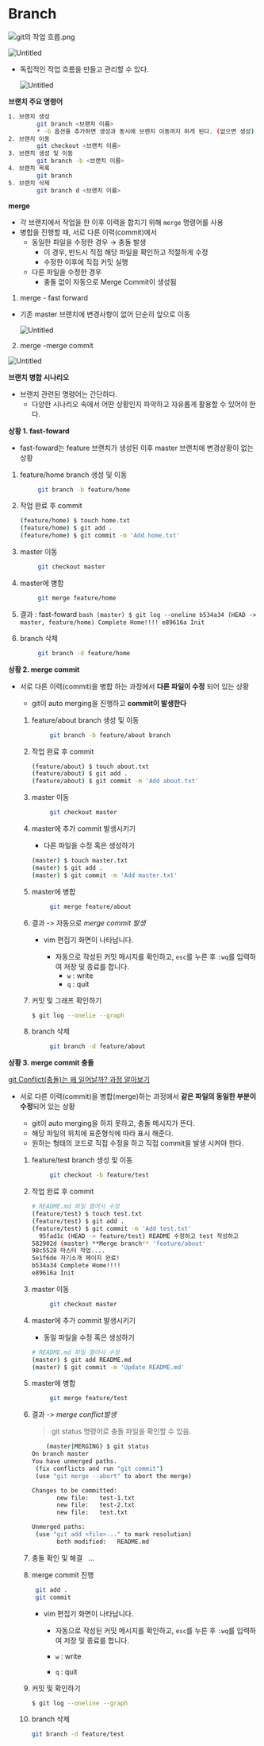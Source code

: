 # Branch

![git의 작업 흐릅.png](https://github.com/mangji12/mangji12/blob/master/GIt%26github/Branch/Branch/git%25EC%259D%2598_%25EC%259E%2591%25EC%2597%2585_%25ED%259D%2590%25EB%25A6%2585.png)

![Untitled](https://github.com/mangji12/mangji12/blob/master/GIt%26github/Branch/Branch/Untitled.png)

- 독립적인 작업 흐름을 만들고 관리할 수 있다.
    
    ![Untitled](https://github.com/mangji12/mangji12/blob/master/GIt%26github/Branch/Branch/Untitled%201.png)
    

**브랜치 주요 명령어**

```bash
1. 브랜치 생성
		git branch <브랜치 이름>
		* -b 옵션을 추가하면 생성과 동시에 브랜치 이동까지 하게 된다. (없으면 생성)
2. 브랜치 이동
		git checkout <브랜치 이름>
3. 브랜치 생성 및 이동 
		git branch -b <브랜치 이름>
4. 브랜치 목록
		git branch
5. 브랜치 삭제
		git branch d <브랜치 이름>
```

**merge**

- 각 브랜치에서 작업을 한 이후 이력을 합치기 위해 `merge` 명령어를 사용
- 병합을 진행할 때, 서로 다른 이력(commit)에서
    - 동일한 파일을 수정한 경우 → 충돌 발생
        - 이 경우, 반드시 직접 해당 파일을 확인하고 적절하게 수정
        - 수정한 이후에 직접 커밋 실행
    - 다른 파일을 수정한 경우
        - 충돌 없이 자동으로  Merge Commit이 생성됨

1) merge - fast forward

- 기존 master 브랜치에 변경사항이 없어 단순히 앞으로 이동
    
    ![Untitled](https://github.com/mangji12/mangji12/blob/master/GIt%26github/Branch/Branch/Untitled%202.png)
    

2) merge -merge commit

![Untitled](https://github.com/mangji12/mangji12/blob/master/GIt%26github/Branch/Branch/Untitled%203.png)

**브랜치 병합 시나리오**

- 브랜치 관련된 명령어는 간단하다.
    - 다양한 시나리오 속에서 어떤 상황인지 파악하고 자유롭게 활용할 수 있어야 한다.

**상황 1. fast-foward**

- fast-foward는 feature 브랜치가 생성된 이후 master 브랜치에 변경상황이 없는 상황


1. feature/home branch 생성 및 이동

   ```bash
		git branch -b feature/home
   ```

2. 작업 완료 후 commit

   ```bash
   (feature/home) $ touch home.txt
   (feature/home) $ git add .
   (feature/home) $ git commit -m 'Add home.txt'
   ```

3. master 이동

   ```bash
		git checkout master
   ```

4. master에 병합

   ```bash
		git merge feature/home
   ```

5. 결과 : fast-foward
		```bash
   (master) $ git log --oneline
   b534a34 (HEAD -> master, feature/home) Complete Home!!!!
   e89616a Init
		```
   
6. branch 삭제

   ```bash
		git branch -d feature/home
   ```

**상황 2. merge commit**

- 서로 다른 이력(commit)을 병합 하는 과정에서 **다른 파일이 수정** 되어 있는 상황
    - git이 auto merging을 진행하고 **commit이 발생한다**
    
    1. feature/about branch 생성 및 이동
    
       ```bash
    		git branch -b feature/about branch
       ```
    
    2. 작업 완료 후 commit
    
       ```bash
       (feature/about) $ touch about.txt
       (feature/about) $ git add .
       (feature/about) $ git commit -m 'Add about.txt'
       ```
    
    3. master 이동
    
       ```bash
    		git checkout master
       ```
      
    4. master에 추가 commit 발생시키기
    
    	  - 다른 파일을 수정 혹은 생성하기
    
       ```bash
       (master) $ touch master.txt
       (master) $ git add .
       (master) $ git commit -m 'Add master.txt'
       ```
       
    
    5. master에 병합
    
       ```bash
    		git merge feature/about
       ```
    
    6. 결과 -> 자동으로 *merge commit 발생*
    
       * vim 편집기 화면이 나타납니다. 
    
         * 자동으로 작성된 커밋 메시지를 확인하고, `esc`를 누른 후 `:wq`를 입력하여 저장 및 종료를 합니다.
           * `w` : write
           * `q` : quit
    
    7. 커밋 및 그래프 확인하기
    
       ```bash
       $ git log --onelie --graph
       ```
    
    8. branch 삭제
    
       ```bash
    		git branch -d feature/about
       ```

**상황 3. merge commit 충돌**

[git Conflict(충돌)는 왜 일어날까? 과정 알아보기](https://chaeyoung2.tistory.com/61)

- 서로 다른 이력(commit)을 병합(merge)하는 과정에서 **같은 파일의 동일한 부분이 수정**되어 있는 상황
    - git이 auto merging을 하지 못하고, 충돌 메시지가 뜬다.
    - 해당 파일의 위치에 표준형식에 따라 표시 해준다.
    - 원하는 형태의 코드로 직접 수정을 하고 직접 commit을 발생 시켜야 한다.
    
    1. feature/test branch 생성 및 이동
    
       ```bash
    		git checkout -b feature/test
       ```
       
    2. 작업 완료 후 commit
    
       ```bash
       # README.md 파일 열어서 수정
       (feature/test) $ touch test.txt
       (feature/test) $ git add .
       (feature/test) $ git commit -m 'Add test.txt'
    	 95fad1c (HEAD -> feature/test) README 수정하고 test 작성하고
       582902d (master) **Merge branch** 'feature/about'
       98c5528 마스터 작업....
       5e1f6de 자기소개 페이지 완료!
       b534a34 Complete Home!!!!
       e89616a Init
       ```
    
    3. master 이동
    
       ```bash
    		git checkout master
       ```
       
    4. master에 추가 commit 발생시키기
    
       - 동일 파일을 수정 혹은 생성하기
    
       ```bash
       # README.md 파일 열어서 수정
       (master) $ git add README.md
       (master) $ git commit -m 'Update README.md'
       ```
    
    5. master에 병합
    
       ```bash
    		git merge feature/test
       ```
       
    6. 결과 -> *merge conflict발생*
    
       > git status 명령어로 충돌 파일을 확인할 수 있음.
    	```bash
    		(master|MERGING) $ git status
       On branch master
       You have unmerged paths.
         (fix conflicts and run "git commit")        
         (use "git merge --abort" to abort the merge)
       
       Changes to be committed:
               new file:   test-1.txt
               new file:   test-2.txt
               new file:   test.txt
       
       Unmerged paths:
         (use "git add <file>..." to mark resolution)
               both modified:   README.md
    	```
    
    7. 충돌 확인 및 해결
    &nbsp;
    ...
    
    8. merge commit 진행
    
       ```bash
    	git add .
    	git commit
       ```
    
       * vim 편집기 화면이 나타납니다.
    
         * 자동으로 작성된 커밋 메시지를 확인하고, `esc`를 누른 후 `:wq`를 입력하여 저장 및 종료를 합니다.
    
         * `w` : write
    
         * `q` : quit
    
    9. 커밋 및 확인하기
    
       ```bash
       $ git log --oneline --graph
       ```
    
    10. branch 삭제
    
        ```bash
    	git branch -d feature/test
        ```
